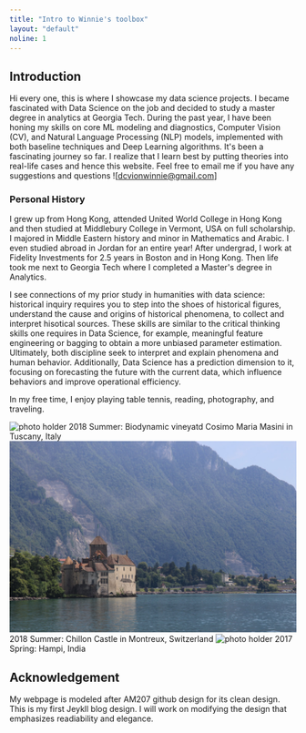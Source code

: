 ```yaml
---
title: "Intro to Winnie's toolbox"
layout: "default"
noline: 1
---
```


## Introduction

Hi every one, this is where I showcase my data science projects. I became fascinated with Data Science on the job and decided to study a master degree in analytics at Georgia Tech. During the past year, I have been honing my skills on core ML modeling and diagnostics, Computer Vision (CV), and Natural Language Processing (NLP) models, implemented with both baseline techniques and Deep Learning algorithms. It's been a fascinating journey so far. I realize that I learn best by putting theories into real-life cases and hence this website. Feel free to email me if you have any suggestions and questions ![dcvionwinnie@gmail.com]

### Personal History

I grew up from Hong Kong, attended United World College in Hong Kong and then studied at Middlebury College in Vermont, USA on full scholarship. I majored in Middle Eastern history and minor in Mathematics and Arabic. I even studied abroad in Jordan for an entire year! After undergrad, I work at Fidelity Investments for 2.5 years in Boston and in Hong Kong. Then life took me next to Georgia Tech where I completed a Master's degree in Analytics.

I see connections of my prior study in humanities with data science: historical inquiry requires you to step into the shoes of historical figures, understand the cause and origins of historical phenomena, to collect and interpret hisotical sources. These skills are similar to the critical thinking skills one requires in Data Science, for example, meaningful feature engineering or bagging to obtain a more unbiased parameter estimation. Ultimately, both discipline seek to interpret and explain phenomena and human behavior. Additionally, Data Science has a prediction dimension to it, focusing on forecasting the future with the current data, which influence behaviors and improve operational efficiency. 

In my free time, I enjoy playing table tennis, reading, photography, and traveling. 

![photo holder](/assets/CosimoMariaMasini.jpg)
2018 Summer: Biodynamic vineyatd Cosimo Maria Masini in Tuscany, Italy
![photo holder](/assets/Swiss_Castle.jpg)
2018 Summer: Chillon Castle in Montreux, Switzerland
![photo holder](/assets/IMG_1562.JPG)
2017 Spring: Hampi, India

## Acknowledgement

My webpage is modeled after AM207 github design for its clean design. This is my first Jeykll blog design. I will work on modifying the design that emphasizes readiability and elegance.

